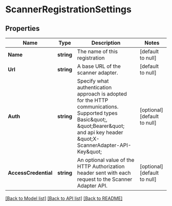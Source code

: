 # ScannerRegistrationSettings

## Properties
Name | Type | Description | Notes
------------ | ------------- | ------------- | -------------
**Name** | **string** | The name of this registration | [default to null]
**Url** | **string** | A base URL of the scanner adapter. | [default to null]
**Auth** | **string** | Specify what authentication approach is adopted for the HTTP communications. Supported types Basic\&quot;, \&quot;Bearer\&quot; and api key header \&quot;X-ScannerAdapter-API-Key\&quot;  | [optional] [default to null]
**AccessCredential** | **string** | An optional value of the HTTP Authorization header sent with each request to the Scanner Adapter API.  | [optional] [default to null]

[[Back to Model list]](../README.md#documentation-for-models) [[Back to API list]](../README.md#documentation-for-api-endpoints) [[Back to README]](../README.md)


